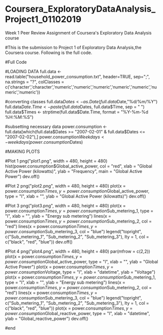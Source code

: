 # Coursera_ExploratoryDataAnalysis_Project1_01102019
Week 1 Peer Review Assignment of Coursera's Exploratory Data Analysis course

#This is the submission to Project 1 of Exploratory Data Analysis,the Coursera course. Following is the full code.

#Full Code



#LOADING DATA
full.data <- read.table("household_power_consumption.txt", header=TRUE, sep=";", na.strings = "?", colClasses = c('character','character','numeric','numeric','numeric','numeric','numeric','numeric','numeric'))

#converting classes
full.data$Dates <- as.Date(full.data$Date,"%d/%m/%Y")
full.data$Date.Time <- paste(full.data$Dates, full.data$Time, sep = " ")
full.data$Times <- strptime(full.data$Date.Time, format = "%Y-%m-%d %H:%M:%S")

#subsetting necessary data
power.consumption <- full.data[which(full.data$Dates >= "2007-02-01" & full.data$Dates <= "2007-02-02"),]
power.consumption$Weekdays <- weekdays(power.consumption$Dates)



#MAKING PLOTS

#Plot 1
png("plot1.png", width = 480, height = 480)
hist(power.consumption$Global_active_power, col = "red", xlab = "Global Active Power (kilowatts)", ylab = "Frequency", main = "Global Active Power")
dev.off()

#Plot 2
png("plot2.png", width = 480, height = 480)
plot(x = power.consumption$Times, y = power.consumption$Global_active_power, type = "l", xlab = "", ylab = "Global Active Power (kilowatts)")
dev.off()

#Plot 3
png("plot3.png", width = 480, height = 480)
plot(x = power.consumption$Times, y = power.consumption$Sub_metering_1, type = "l", xlab = "", ylab = "Energy sub metering")
lines(x = power.consumption$Times, y = power.consumption$Sub_metering_2, col = "red")
lines(x = power.consumption$Times, y = power.consumption$Sub_metering_3, col = "blue")
legend("topright", c("Sub_metering_1", "Sub_metering_2", "Sub_metering_3"), lty = 1, col = c("black", "red", "blue"))
dev.off()

#Plot 4
png("plot4.png", width = 480, height = 480)
par(mfrow = c(2,2))
plot(x = power.consumption$Times, y = power.consumption$Global_active_power, type = "l", xlab = "", ylab = "Global Active Power")
plot(x = power.consumption$Times, y = power.consumption$Voltage, type = "l", xlab = "datetime", ylab = "Voltage")
plot(x = power.consumption$Times, y = power.consumption$Sub_metering_1, type = "l", xlab = "", ylab = "Energy sub metering")
lines(x = power.consumption$Times, y = power.consumption$Sub_metering_2, col = "red")
lines(x = power.consumption$Times, y = power.consumption$Sub_metering_3, col = "blue")
legend("topright", c("Sub_metering_1", "Sub_metering_2", "Sub_metering_3"), lty = 1, col = c("black", "red", "blue"))
plot(x = power.consumption$Times, y = power.consumption$Global_reactive_power, type = "l", xlab = "datetime", ylab = "Global_reactive_power")
dev.off()

#end
